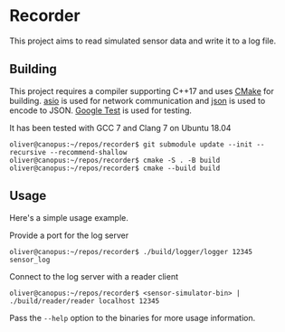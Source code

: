 # Recorder
This project aims to read simulated sensor data and write it to a log file.

## Building
This project requires a compiler supporting C++17 and uses
[CMake](https://cmake.org/) for building.
[asio](https://github.com/chriskohlhoff/asio) is used for network
communication and [json](https://github.com/nlohmann/json) is used to encode to
JSON. [Google Test](https://github.com/google/googletest) is used for testing.

It has been tested with GCC 7 and Clang 7 on Ubuntu 18.04

```
oliver@canopus:~/repos/recorder$ git submodule update --init --recursive --recommend-shallow
oliver@canopus:~/repos/recorder$ cmake -S . -B build
oliver@canopus:~/repos/recorder$ cmake --build build
```

## Usage
Here's a simple usage example.

Provide a port for the log server
```
oliver@canopus:~/repos/recorder$ ./build/logger/logger 12345 sensor_log
```

Connect to the log server with a reader client
```
oliver@canopus:~/repos/recorder$ <sensor-simulator-bin> | ./build/reader/reader localhost 12345
```

Pass the `--help` option to the binaries for more usage information.

